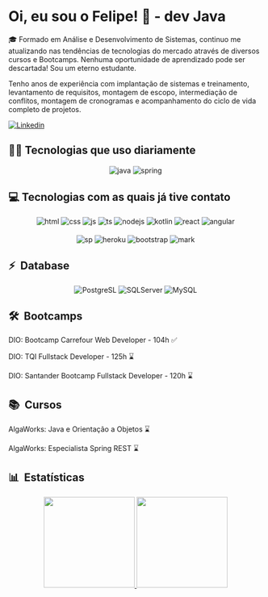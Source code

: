 # Oi, eu sou o Felipe! 🙏 - dev Java

🎓 Formado em Análise e Desenvolvimento de Sistemas, continuo me atualizando nas tendências de tecnologias do mercado através de diversos cursos e Bootcamps. Nenhuma oportunidade de aprendizado pode ser descartada! Sou um eterno estudante.

Tenho anos de experiência com implantação de sistemas e treinamento, levantamento de requisitos, montagem de escopo, intermediação de conflitos, montagem de cronogramas e acompanhamento do ciclo de vida completo de projetos.

[![Linkedin](https://img.shields.io/badge/LinkedIn-0077B5?style=for-the-badge&logo=linkedin&logoColor=white)](https://www.linkedin.com/in/felipe-marques-de-araujo/)

## 👨‍💻 Tecnologias que uso diariamente

<div style="display: inline_block" align="center">
  <img align="center" alt="java" src="https://img.shields.io/badge/Java-ED8B00?style=for-the-badge&logo=java&logoColor=white"> 
  <img align="center" alt="spring" src="https://img.shields.io/badge/Spring-6DB33F?style=for-the-badge&logo=spring&logoColor=white">
</div>

## 💻 Tecnologias com as quais já tive contato

<div style="display: inline_block" align="center">
  <img align="center" alt="html" src="https://img.shields.io/badge/HTML-239120?style=for-the-badge&logo=html5&logoColor=white"> 
  <img align="center" alt="css" src="https://img.shields.io/badge/CSS-239120?&style=for-the-badge&logo=css3&logoColor=white"> 
  <img align="center" alt="js" src="https://img.shields.io/badge/JavaScript-F7DF1E?style=for-the-badge&logo=javascript&logoColor=black">
  <img align="center" alt="ts" src="https://img.shields.io/badge/TypeScript-007ACC?style=for-the-badge&logo=typescript&logoColor=white">
  <img align="center" alt="nodejs" src="https://img.shields.io/badge/Node.js-43853D?style=for-the-badge&logo=node.js&logoColor=white">
  <img align="center" alt="kotlin" src="https://img.shields.io/badge/Kotlin-0095D5?&style=for-the-badge&logo=kotlin&logoColor=white">
  <img align="center" alt="react" src="https://img.shields.io/badge/React-20232A?style=for-the-badge&logo=react&logoColor=61DAFB">
  <img align="center" alt="angular" src="https://img.shields.io/badge/Angular-DD0031?style=for-the-badge&logo=angular&logoColor=white">
  </br></br><img align="center" alt="sp" src="https://img.shields.io/badge/Microsoft_SharePoint-0078D4?style=for-the-badge&logo=microsoft-sharepoint&logoColor=white"> 
  <img align="center" alt="heroku" src="https://img.shields.io/badge/Heroku-430098?style=for-the-badge&logo=heroku&logoColor=white">
  <img align="center" alt="bootstrap" src="https://img.shields.io/badge/Bootstrap-563D7C?style=for-the-badge&logo=bootstrap&logoColor=white">
  <img align="center" alt="mark" src="https://img.shields.io/badge/Markdown-000000?style=for-the-badge&logo=markdown&logoColor=white">
</div>

## ⚡ &nbsp;Database 

<div style="display: inline_block" align="center">
  <img align="center" alt="PostgreSL" src="https://img.shields.io/badge/PostgreSQL-316192?style=for-the-badge&logo=postgresql&logoColor=white">
  <img align="center" alt="SQLServer" src="https://img.shields.io/badge/-Microsoft%20SQL%20Server-05122A?style=for-the-badge&logo=microsoft%20sql%20server&logoColor=white">
  <img align="center" alt="MySQL" src="https://img.shields.io/badge/MySQL-00000F?style=for-the-badge&logo=mysql&logoColor=white">
</div>

## 🛠 &nbsp;Bootcamps

<div>
  <p>DIO: Bootcamp Carrefour Web Developer - 104h ✅</p>
  <p>DIO: TQI Fullstack Developer - 125h ⌛</p>
  <p>DIO: Santander Bootcamp Fullstack Developer - 120h ⌛</p>
</div>

## 📚 &nbsp;Cursos

<div>
  <p>AlgaWorks: Java e Orientação a Objetos ⌛</p>
  <p>AlgaWorks: Especialista Spring REST ⌛</p>
</div>
  
## 📊 &nbsp;Estatísticas

<div align="center">
  <a href="https://github.com/Feshow10">
  <img height="180em" src="https://github-readme-stats.vercel.app/api?username=Feshow10&show_icons=true&theme=dracula&include_all_commits=true&count_private=true"/>
  <img height="180em" src="https://github-readme-stats.vercel.app/api/top-langs/?username=Feshow10&layout=compact&langs_count=7&theme=dracula"/>
</div> 
